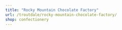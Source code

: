 ```yaml
---
title: "Rocky Mountain Chocolate Factory"
url: /troutdale/rocky-mountain-chocolate-factory/
shop: confectionery
---
```

